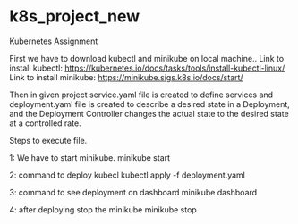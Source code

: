# k8s_project_new
Kubernetes Assignment

 First we have to download kubectl and minikube on local machine..
 Link to install kubectl: https://kubernetes.io/docs/tasks/tools/install-kubectl-linux/
 Link to install minikube: https://minikube.sigs.k8s.io/docs/start/
 
 Then in given project service.yaml file is created to define services and deployment.yaml file is created to describe a desired state in a Deployment, and the Deployment Controller changes the actual state to the desired state at a controlled rate.
 
 Steps to execute file.
 
 1: We have to start minikube.
 minikube start
 
 2: command to deploy kubecl
 kubectl apply -f deployment.yaml
 
 3: command to see deployment on dashboard
 minikube dashboard
 
 4: after deploying stop the minikube
 minikube stop
 
 
  
